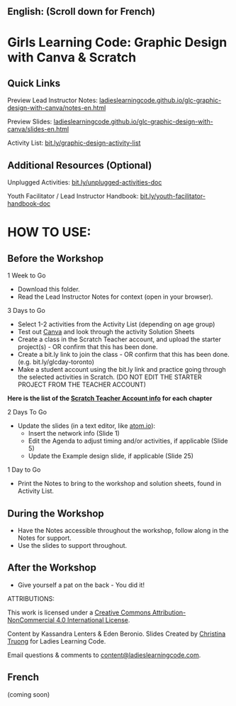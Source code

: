 ## English: (Scroll down for French)

# Girls Learning Code: Graphic Design with Canva &amp; Scratch

## Quick Links

Preview Lead Instructor Notes: <a href="https://ladieslearningcode.github.io/glc-graphic-design-with-canva-scratch/notes-en.html">ladieslearningcode.github.io/glc-graphic-design-with-canva/notes-en.html</a>

Preview Slides: <a href="https://ladieslearningcode.github.io/glc-graphic-design-with-canva-scratch/slides-en.html">ladieslearningcode.github.io/glc-graphic-design-with-canva/slides-en.html</a>

Activity List: <a href="http://bit.ly/graphic-design-activity-list">bit.ly/graphic-design-activity-list</a>

## Additional Resources (Optional)

Unplugged Activities: <a href="http://bit.ly/unplugged-activities-doc">bit.ly/unplugged-activities-doc</a>

Youth Facilitator / Lead Instructor Handbook: <a href="http://bit.ly/youth-facilitator-handbook-doc">bit.ly/youth-facilitator-handbook-doc</a>


# HOW TO USE:
## Before the Workshop
1 Week to Go

* Download this folder.
* Read the Lead Instructor Notes for context (open in your browser).

3 Days to Go

* Select 1-2 activities from the Activity List (depending on age group)
* Test out <a href="https://www.canva.com/">Canva</a> and look through the activity Solution Sheets
* Create a class in the Scratch Teacher account, and upload the starter project(s) - OR confirm that this has been done.
* Create a bit.ly link to join the class - OR confirm that this has been done. (e.g. bit.ly/glcday-toronto)
* Make a student account using the bit.ly link and practice going through the selected activities in Scratch. (DO NOT EDIT THE STARTER PROJECT FROM THE TEACHER ACCOUNT)

<strong>Here is the list of the <a href="https://docs.google.com/document/d/1eLUxo_fwtSpqbp5XuUpKyT_fDkXoHhWtVr02K-CTrwo/edit?usp=sharing">Scratch Teacher Account info</a> for each chapter </strong>

2 Days To Go

* Update the slides (in a text editor, like <a href="https://atom.io/">atom.io</a>):
    * Insert the network info (Slide 1)
    * Edit the Agenda to adjust timing and/or activities, if applicable (Slide 5)
    * Update the Example design slide, if applicable (Slide 25)

1 Day to Go

* Print the Notes to bring to the workshop and solution sheets, found in Activity List.

## During the Workshop
* Have the Notes accessible throughout the workshop, follow along in the Notes for support.
* Use the slides to support throughout.

## After the Workshop
* Give yourself a pat on the back - You did it!


ATTRIBUTIONS:

This work is licensed under a <a rel="license" href="http://creativecommons.org/licenses/by-nc/4.0/">Creative Commons Attribution-NonCommercial 4.0 International License</a>.

Content by Kassandra Lenters & Eden Beronio. Slides Created by [Christina Truong](http://twitter.com/christinatruong) for Ladies Learning Code.

Email questions & comments to <content@ladieslearningcode.com>.

## French

(coming soon)
